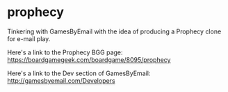 # prophecy
Tinkering with GamesByEmail with the idea of producing a Prophecy clone for e-mail play.

Here's a link to the Prophecy BGG page: https://boardgamegeek.com/boardgame/8095/prophecy

Here's a link to the Dev section of GamesByEmail: http://gamesbyemail.com/Developers
